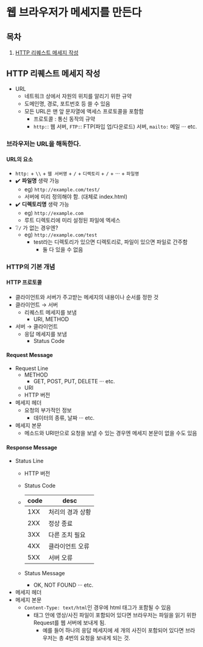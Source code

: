 # 웹 브라우저가 메세지를 만든다

## 목차
1. [HTTP 리퀘스트 메세지 작성](#HTTP-리퀘스트-메세지-작성)

## HTTP 리퀘스트 메세지 작성

- URL
  - 네트워크 상에서 자원의 위치를 알리기 위한 규약
  - 도메인명, 경로, 포트번호 등 쓸 수 있음
  - 모든 URL은 맨 앞 문자열에 액세스 프로토콜을 포함함
    - 프로토콜 : 통신 동작의 규약
    - `http:`: 웹 서버, `FTP:`: FTP(파입 업/다운로드) 서버, `mailto:` 메일 ··· etc.

### 브라우저는 URL을 해독한다.
#### URL의 요소
  - `http:` + `\\` + `웹 서버명` + `/` + `디렉토리` + `/` + ··· + `파일명`
  - ✔️ **파일명** 생략 가능
    -  eg) `http://example.com/test/`
    - 서버에 미리 정의해야 함. (대체로 index.html)
  - ✔️ **디렉토리명** 생략 가능
    - eg) `http://example.com`
    - 루트 디렉토리에 미리 설정된 파일에 엑세스
  - ❔`/` 가 없는 경우엔?
    - eg) `http://example.com/test`
      - test라는 디렉토리가 있으면 디렉토리로, 파일이 있으면 파일로 간주함
        - 둘 다 있을 수 없음

### HTTP의 기본 개념
#### HTTP 프로토콜 
  - 클라이언트와 서버가 주고받는 메세지의 내용이나 순서를 정한 것
  - 클라이언트 → 서버 
    - 리퀘스트 메세지를 보냄
      - URI, METHOD
  - 서버 → 클라이언트
    - 응답 메세지를 보냄
      - Status Code
#### Request Message
  - Request Line
    - METHOD
      - GET, POST, PUT, DELETE ··· etc.
    - URI
    - HTTP 버전
  - 메세지 헤더
    - 요청의 부가적인 정보
      - 데이터의 종류, 날짜 ··· etc.
  - 메세지 본문
    - 메소드와 URI만으로 요청을 보낼 수 있는 경우엔 메세지 본문이 없을 수도 있음
#### Response Message
  - Status Line
    - HTTP 버전
    - Status Code
    - | code | desc      |
      |------|-----------|
      | 1XX  | 처리의 경과 상황 |
      | 2XX  | 정상 종료     |
      | 3XX  | 다른 조치 필요  |
      | 4XX  | 클라이언트 오류  |
      | 5XX  | 서버 오류     |

    - Status Message
      - OK, NOT FOUND ··· etc.
  - 메세지 헤더
  - 메세지 본문
    - `Content-Type: text/html`인 경우에 html 태그가 포함될 수 있음
      - 태그 안에 영상/사진 파일이 포함되어 있다면 브라우저는 파일을 읽기 위한 Request를 웹 서버에 보내게 됨.
        - 예를 들어 하나의 응답 메세지에 세 개의 사진이 포함되어 있다면 브라우저는 총 4번의 요청을 보내게 되는 것.